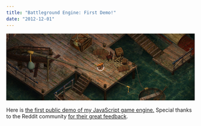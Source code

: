 ```yaml
---
title: "Battleground Engine: First Demo!"
date: "2012-12-01"
---
```


[![](/img/screenshot-demo1.png "screenshot-demo1")](http://lumakey.net/labs/battleground/demo1)

Here is [the first public demo of my JavaScript game engine.](http://lumakey.net/labs/battleground/demo1/) Special thanks to the Reddit community [for their great feedback](http://www.reddit.com/r/javascript/comments/13y0ad/very_early_demo_of_the_battleground_engine_3d/).
